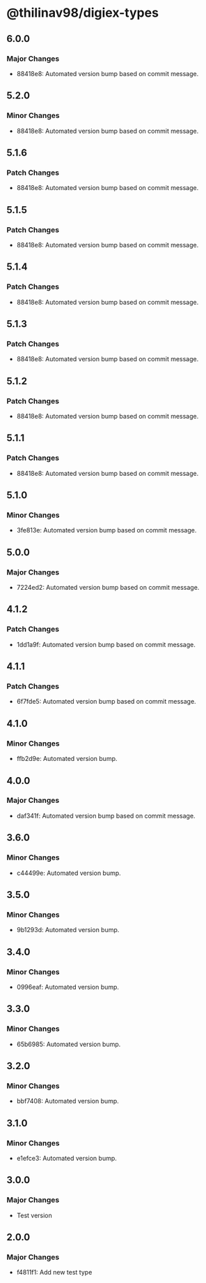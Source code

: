 # @thilinav98/digiex-types

## 6.0.0

### Major Changes

- 88418e8: Automated version bump based on commit message.

## 5.2.0

### Minor Changes

- 88418e8: Automated version bump based on commit message.

## 5.1.6

### Patch Changes

- 88418e8: Automated version bump based on commit message.

## 5.1.5

### Patch Changes

- 88418e8: Automated version bump based on commit message.

## 5.1.4

### Patch Changes

- 88418e8: Automated version bump based on commit message.

## 5.1.3

### Patch Changes

- 88418e8: Automated version bump based on commit message.

## 5.1.2

### Patch Changes

- 88418e8: Automated version bump based on commit message.

## 5.1.1

### Patch Changes

- 88418e8: Automated version bump based on commit message.

## 5.1.0

### Minor Changes

- 3fe813e: Automated version bump based on commit message.

## 5.0.0

### Major Changes

- 7224ed2: Automated version bump based on commit message.

## 4.1.2

### Patch Changes

- 1dd1a9f: Automated version bump based on commit message.

## 4.1.1

### Patch Changes

- 6f7fde5: Automated version bump based on commit message.

## 4.1.0

### Minor Changes

- ffb2d9e: Automated version bump.

## 4.0.0

### Major Changes

- daf341f: Automated version bump based on commit message.

## 3.6.0

### Minor Changes

- c44499e: Automated version bump.

## 3.5.0

### Minor Changes

- 9b1293d: Automated version bump.

## 3.4.0

### Minor Changes

- 0996eaf: Automated version bump.

## 3.3.0

### Minor Changes

- 65b6985: Automated version bump.

## 3.2.0

### Minor Changes

- bbf7408: Automated version bump.

## 3.1.0

### Minor Changes

- e1efce3: Automated version bump.

## 3.0.0

### Major Changes

- Test version

## 2.0.0

### Major Changes

- f4811f1: Add new test type
